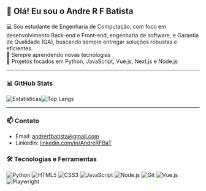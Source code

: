 <!--## Hi there 👋
<!-- Forçando atualização do perfil -->


<!--
**AndreRFBaT/AndreRFBaT** is a ✨ _special_ ✨ repository because its `README.md` (this file) appears on your GitHub profile.

Here are some ideas to get you started:

- 🔭 I’m currently working on ...
- 🌱 I’m currently learning ...
- 👯 I’m looking to collaborate on ...
- 🤔 I’m looking for help with ...
- 💬 Ask me about ...
- 📫 How to reach me: ...
- 😄 Pronouns: ...
- ⚡ Fun fact: ...
-->

## 👋 Olá! Eu sou o Andre R F Batista

💻 Sou estudante de Engenharia de Computação, com foco em desenvolvimento Back-end e Front-end, engenharia de software, e Garantia de Qualidade (QA), buscando sempre entregar soluções robustas e eficientes.  
🌱 Sempre aprendendo novas tecnologias  
🚀 Projetos focados em Python, JavaScript, Vue.js, Next.js e Node.js

---

### 📊 GitHub Stats


![Estatísticas](https://github-readme-stats.vercel.app/api?username=AndreRFBaT&show_icons=true&theme=radical)![Top Langs](https://github-readme-stats.vercel.app/api/top-langs/?username=AndreRFBaT&layout=compact&theme=radical&exclude_repo=repo-com-problema)


---

### 📫 Contato

- Email: andrerfbatista@gmail.com
- LinkedIn: [linkedin.com/in/AndreRFBaT](https://www.linkedin.com/in/andre-rodrigues-de-freitas-batista/)


### 🛠️ Tecnologias e Ferramentas

![Python](https://img.shields.io/badge/Python-3776AB?logo=python&logoColor=fff&style=flat)
![HTML5](https://img.shields.io/badge/HTML5-E34F26?logo=html5&logoColor=fff&style=flat)
![CSS3](https://img.shields.io/badge/CSS3-1572B6?logo=css3&logoColor=fff&style=flat)
![JavaScript](https://img.shields.io/badge/JavaScript-F7DF1E?logo=javascript&logoColor=000&style=flat)
![Node.js](https://img.shields.io/badge/Node.js-339933?logo=nodedotjs&logoColor=fff&style=flat)
![Git](https://img.shields.io/badge/Git-F05032?logo=git&logoColor=fff&style=flat)
![Vue.js](https://img.shields.io/badge/Vue.js-42b883?logo=vue.js&logoColor=fff&style=flat)
![Playwright](https://img.shields.io/badge/Playwright-green?style=flat&labelColor=black&label=Playwright%20🎭)
